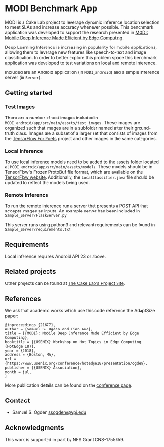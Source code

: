 # MODI Benchmark App

MODI is a [Cake Lab](https://cake-lab.github.io/) project to leverage dynamic inference location selection to meet SLAs and increase accuracy whenever possible.
This benchmark application was developed to support the research presented in [MODI: Mobile Deep Inference Made Efficient by Edge Computing](https://www.usenix.org/conference/hotedge18/presentation/ogden).

Deep Learning Inference is increasing in popularity for mobile applications, allowing them to leverage new features like speech-to-text and image classification.
In order to better explore this problem space this benchmark application was developed to test variations on local and remote inference.

Included are an Android application (in `MODI_android`) and a simple inference server (in `Server`).

## Getting started

### Test Images

There are a number of test images included in `MODI_android/app/src/main/assets/test_images`.
These images are organized such that images are in a subfolder named after their ground-truth class.
Images are a subset of a larger set that consists of images from  the [TensorFlow For Poets](https://codelabs.developers.google.com/codelabs/tensorflow-for-poets/#0) project and other images in the same categories.

### Local Inference
To use local inference models need to be added to the assets folder located at `MODI_android/app/src/main/assets/models`.
These models should be in TensorFlow's Frozen ProtoBuf file format, which are available on the [TensorFlow website](https://www.tensorflow.org/lite/guide/hosted_models).
Additionally, the `LocalClassifier.java` file should be updated to reflect the models being used.

### Remote Inference
To run the remote inference run a server that presents a POST API that accepts images as inputs.
An example server has been included in `Sample_Server/FlaskServer.py`

This server runs using python3 and relevant requirements can be found in `Sample_Server/requirements.txt`

## Requirements

Local inference requires Android API 23 or above.

## Related projects

Other projects can be found at [The Cake Lab's Project Site](https://cake-lab.github.io/projects/).

## References 

We ask that academic works which use this code reference the AdaptSize paper:
```
@inproceedings {216771,
author = {Samuel S. Ogden and Tian Guo},
title = {{MODI}: Mobile Deep Inference Made Efficient by Edge Computing},
booktitle = {{USENIX} Workshop on Hot Topics in Edge Computing (HotEdge 18)},
year = {2018},
address = {Boston, MA},
url = {https://www.usenix.org/conference/hotedge18/presentation/ogden},
publisher = {{USENIX} Association},
month = jul,
}
```

More publication details can be found on the [conference page](https://www.usenix.org/conference/hotedge18/presentation/ogden).

## Contact

* Samuel S. Ogden [ssogden@wpi.edu](mailto:ssogden@wpi.edu)

## Acknowledgments

This work is supported in part by NFS Grant CNS-1755659.